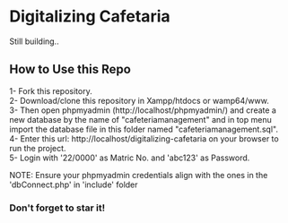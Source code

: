 # Digitalizing Cafetaria

Still building..

## How to Use this Repo
1- Fork this repository. <br/>
2- Download/clone this repository in Xampp/htdocs or wamp64/www. <br/>
3- Then open phpmyadmin (http://localhost/phpmyadmin/) and create a new database by the name of "cafeteriamanagement" and in top menu import the database file in this folder named "cafeteriamanagement.sql". <br/>
4- Enter this url: http://localhost/digitalizing-cafetaria on your browser to run the project. <br/>
5- Login with '22/0000' as Matric No. and 'abc123' as Password. <br/>

NOTE: Ensure your phpmyadmin credentials align with the ones in the 'dbConnect.php' in 'include' folder <br/>

### Don't forget to star it!
